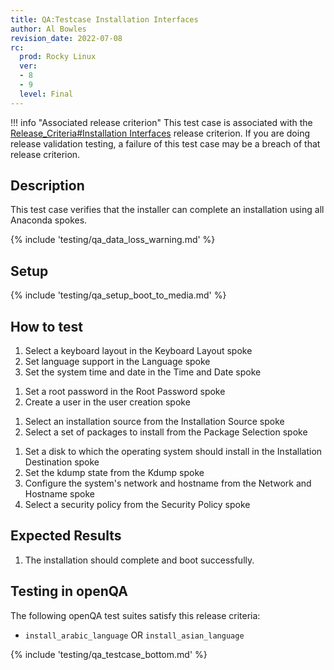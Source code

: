 ```yaml
---
title: QA:Testcase Installation Interfaces
author: Al Bowles
revision_date: 2022-07-08
rc:
  prod: Rocky Linux
  ver:
  - 8
  - 9
  level: Final
---
```


!!! info "Associated release criterion"
    This test case is associated with the [Release_Criteria#Installation Interfaces](9_release_criteria.md#installation-interfaces) release criterion. If you are doing release validation testing, a failure of this test case may be a breach of that release criterion.

## Description
This test case verifies that the installer can complete an installation using all Anaconda spokes.

{% include 'testing/qa_data_loss_warning.md' %}

## Setup
{% include 'testing/qa_setup_boot_to_media.md' %}

## How to test
<!-- localization -->
1. Select a keyboard layout in the Keyboard Layout spoke
1. Set language support in the Language spoke
1. Set the system time and date in the Time and Date spoke
<!-- user settings -->
1. Set a root password in the Root Password spoke
1. Create a user in the user creation spoke
<!-- software -->
1. Select an installation source from the Installation Source spoke
1. Select a set of packages to install from the Package Selection spoke
<!-- system -->
1. Set a disk to which the operating system should install in the Installation Destination spoke
1. Set the kdump state from the Kdump spoke
1. Configure the system's network and hostname from the Network and Hostname spoke
1. Select a security policy from the Security Policy spoke

## Expected Results
1. The installation should complete and boot successfully.

## Testing in openQA
The following openQA test suites satisfy this release criteria:
- `install_arabic_language` OR `install_asian_language`
<!--
TODO
- something with kdump
- set hostname
- set security policy
-->

{% include 'testing/qa_testcase_bottom.md' %}

